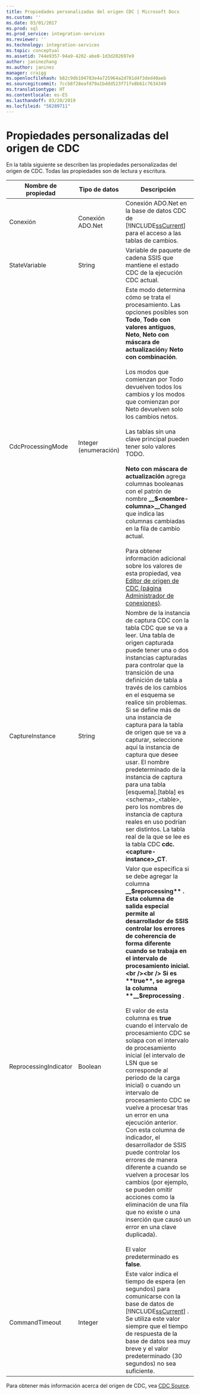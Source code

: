 ```yaml
---
title: Propiedades personalizadas del origen CDC | Microsoft Docs
ms.custom: ''
ms.date: 03/01/2017
ms.prod: sql
ms.prod_service: integration-services
ms.reviewer: ''
ms.technology: integration-services
ms.topic: conceptual
ms.assetid: 744e9357-94a9-4202-abe8-1d3d202697e9
author: janinezhang
ms.author: janinez
manager: craigg
ms.openlocfilehash: b82c9db104783e4a725964a2d781d4f3ded40aeb
ms.sourcegitcommit: 7ccb8f28eafd79a1bddd523f71fe8b61c7634349
ms.translationtype: HT
ms.contentlocale: es-ES
ms.lasthandoff: 03/20/2019
ms.locfileid: "58289711"
---
```

# <a name="cdc-source-custom-properties"></a>Propiedades personalizadas del origen de CDC
  En la tabla siguiente se describen las propiedades personalizadas del origen de CDC. Todas las propiedades son de lectura y escritura.  
  
|Nombre de propiedad|Tipo de datos|Descripción|  
|-------------------|---------------|-----------------|  
|Conexión|Conexión ADO.Net|Conexión ADO.Net en la base de datos CDC de [!INCLUDE[ssCurrent](../../includes/sscurrent-md.md)] para el acceso a las tablas de cambios.|  
|StateVariable|String|Variable de paquete de cadena SSIS que mantiene el estado CDC de la ejecución CDC actual.|  
|CdcProcessingMode|Integer (enumeración)|Este modo determina cómo se trata el procesamiento. Las opciones posibles son **Todo**, **Todo con valores antiguos**, **Neto**, **Neto con máscara de actualización**y **Neto con combinación**.<br /><br /> Los modos que comienzan por Todo devuelven todos los cambios y los modos que comienzan por Neto devuelven solo los cambios netos.<br /><br /> Las tablas sin una clave principal pueden tener solo valores TODO.<br /><br /> **Neto con máscara de actualización** agrega columnas booleanas con el patrón de nombre **__$\<nombre-columna>\__Changed** que indica las columnas cambiadas en la fila de cambio actual.<br /><br /> Para obtener información adicional sobre los valores de esta propiedad, vea [Editor de origen de CDC &#40;página Administrador de conexiones&#41;](../../integration-services/data-flow/cdc-source-editor-connection-manager-page.md).|  
|CaptureInstance|String|Nombre de la instancia de captura CDC con la tabla CDC que se va a leer. Una tabla de origen capturada puede tener una o dos instancias capturadas para controlar que la transición de una definición de tabla a través de los cambios en el esquema se realice sin problemas. Si se define más de una instancia de captura para la tabla de origen que se va a capturar, seleccione aquí la instancia de captura que desee usar. El nombre predeterminado de la instancia de captura para una tabla [esquema].[tabla] es \<schema>_\<table>, pero los nombres de instancia de captura reales en uso podrían ser distintos. La tabla real de la que se lee es la tabla CDC **cdc.\<capture-instance>_CT**.|  
|ReprocessingIndicator|Boolean|Valor que especifica si se debe agregar la columna **__$reprocessing** . Esta columna de salida especial permite al desarrollador de SSIS controlar los errores de coherencia de forma diferente cuando se trabaja en el intervalo de procesamiento inicial.<br /><br /> Si es **true**, se agrega la columna  **__$reprocessing** .<br /><br /> El valor de esta columna es **true** cuando el intervalo de procesamiento CDC se solapa con el intervalo de procesamiento inicial (el intervalo de LSN que se corresponde al periodo de la carga inicial) o cuando un intervalo de procesamiento CDC se vuelve a procesar tras un error en una ejecución anterior. Con esta columna de indicador, el desarrollador de SSIS puede controlar los errores de manera diferente a cuando se vuelven a procesar los cambios (por ejemplo, se pueden omitir acciones como la eliminación de una fila que no existe o una inserción que causó un error en una clave duplicada).<br /><br /> El valor predeterminado es **false**.|  
|CommandTimeout|Integer|Este valor indica el tiempo de espera (en segundos) para comunicarse con la base de datos de [!INCLUDE[ssCurrent](../../includes/sscurrent-md.md)] . Se utiliza este valor siempre que el tiempo de respuesta de la base de datos sea muy breve y el valor predeterminado (30 segundos) no sea suficiente.|  
  
 Para obtener más información acerca del origen de CDC, vea [CDC Source](../../integration-services/data-flow/cdc-source.md).  
  
  
